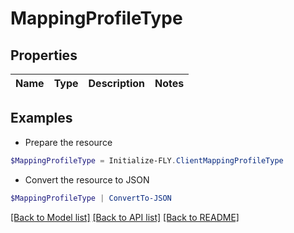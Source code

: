 # MappingProfileType
## Properties

Name | Type | Description | Notes
------------ | ------------- | ------------- | -------------

## Examples

- Prepare the resource
```powershell
$MappingProfileType = Initialize-FLY.ClientMappingProfileType 
```

- Convert the resource to JSON
```powershell
$MappingProfileType | ConvertTo-JSON
```

[[Back to Model list]](../README.md#documentation-for-models) [[Back to API list]](../README.md#documentation-for-api-endpoints) [[Back to README]](../README.md)

